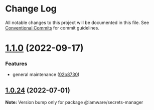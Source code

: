 # Change Log

All notable changes to this project will be documented in this file.
See [Conventional Commits](https://conventionalcommits.org) for commit guidelines.

# [1.1.0](https://github.com/evilkiwi/lamware/compare/@lamware/secrets-manager@1.0.24...@lamware/secrets-manager@1.1.0) (2022-09-17)


### Features

* general maintenance ([02b8730](https://github.com/evilkiwi/lamware/commit/02b8730fc776181b6be8c8950e17a186380d975e))





## [1.0.24](https://github.com/evilkiwi/lamware/compare/@lamware/secrets-manager@1.0.23...@lamware/secrets-manager@1.0.24) (2022-07-01)

**Note:** Version bump only for package @lamware/secrets-manager
